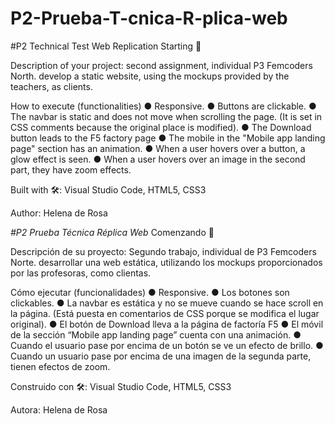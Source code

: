 # P2-Prueba-T-cnica-R-plica-web
#P2 Technical Test Web Replication Starting 🚀

Description of your project: second assignment, individual P3 Femcoders North. develop a static website, using the mockups provided by the teachers, as clients.

How to execute (functionalities) ● Responsive. ● Buttons are clickable. ● The navbar is static and does not move when scrolling the page. (It is set in CSS comments because the original place is modified). ● The Download button leads to the F5 factory page ● The mobile in the "Mobile app landing page" section has an animation. ● When a user hovers over a button, a glow effect is seen. ● When a user hovers over an image in the second part, they have zoom effects.

Built with 🛠️: Visual Studio Code, HTML5, CSS3

Author: Helena de Rosa

<em> #P2 Prueba Técnica Réplica Web </em>
Comenzando 🚀

Descripción de su proyecto: Segundo trabajo, individual de P3 Femcoders Norte. desarrollar una web estática, utilizando los mockups proporcionados por las profesoras, como clientas. 

Cómo ejecutar (funcionalidades)
● Responsive.
● Los botones son clickables.
● La navbar es estática y no se mueve cuando se hace scroll en la página. (Está puesta en comentarios de CSS porque se modifica el lugar original).
● El botón de Download lleva  a la página de factoría F5
● El móvil de la sección “Mobile app landing page” cuenta con una animación.
● Cuando el usuario pase por encima de un botón se ve un efecto de brillo.
● Cuando un usuario pase por encima de una imagen de la segunda parte, tienen efectos de zoom. 

Construido con 🛠️: Visual Studio Code, HTML5, CSS3

Autora: Helena de Rosa
